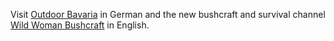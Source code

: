 Visit [Outdoor Bavaria][1] in German and the new bushcraft and survival
channel [Wild Woman Bushcraft][2] in English.

[1]: https://www.youtube.com/channel/UCuQV_7hln2oL_nhfEShubZQ
[2]: https://www.youtube.com/channel/UCuQV_7hln2oL_nhfEShubZQ